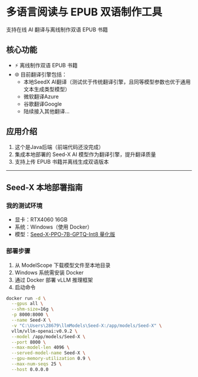 # 多语言阅读与 EPUB 双语制作工具

支持在线 AI 翻译与离线制作双语 EPUB 书籍

## 核心功能
- ⚡ 离线制作双语 EPUB 书籍
- 🌐 目前翻译引擎包括：
  - 本地SeedX AI翻译（测试优于传统翻译引擎，且同等模型参数也优于通用文本生成类型模型）
  - 微软翻译Azure
  - 谷歌翻译Google
  - 陆续接入其他翻译...

## 应用介绍
1. 这个是Java后端（前端代码还没完成）
2. 集成本地部署的 Seed-X AI 模型作为翻译引擎，提升翻译质量
3. 支持上传 EPUB 书籍并离线生成双语版本

---

## Seed-X 本地部署指南

### 我的测试环境
- 显卡：RTX4060 16GB
- 系统：Windows（使用 Docker）
- 模型：[Seed-X-PPO-7B-GPTQ-Int8 量化版](https://www.modelscope.cn/models/ByteDance-Seed/Seed-X-PPO-7B-GPTQ-Int8)

### 部署步骤
1. 从 ModelScope 下载模型文件至本地目录
2. Windows 系统需安装 Docker
3. 通过 Docker 部署 vLLM 推理框架
4. 启动命令
```bash
docker run -d \
  --gpus all \
  --shm-size=16g \
  -p 8000:8000 \
  --name Seed-X \
  -v "C:\Users\28679\llmModels\Seed-X:/app/models/Seed-X" \
  vllm/vllm-openai:v0.9.2 \
  --model /app/models/Seed-X \
  --port 8000 \
  --max-model-len 4096 \
  --served-model-name Seed-X \
  --gpu-memory-utilization 0.9 \
  --max-num-seqs 25 \
  --host 0.0.0.0
